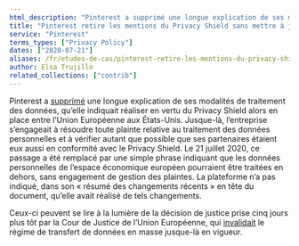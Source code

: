 ```yaml
---
html_description: "Pinterest a supprimé une longue explication de ses modalités de traitement des données, qu’elle indiquait réaliser en vertu du Privacy Shield alors en place entre l’Union Européenne aux États-Unis."
title: "Pinterest retire les mentions du Privacy Shield sans mettre à jour la date de modification"
service: "Pinterest"
terms_types: ["Privacy Policy"]
dates: ["2020-07-21"]
aliases: /fr/etudes-de-cas/pinterest-retire-les-mentions-du-privacy-shield-sans-mettre-a-jour-la-date-de-modification/
author: Elsa Trujillo
related_collections: ["contrib"]
---
```


Pinterest a <a target="_blank" rel="noopener" href="https://github.com/ambanum/CGUs-data/commit/a53e891ba">supprimé</a> une longue explication de ses modalités de traitement des données, qu’elle indiquait réaliser en vertu du Privacy Shield alors en place entre l’Union Européenne aux États-Unis. Jusque-là, l’entreprise s’engageait à résoudre toute plainte relative au traitement des données personnelles et à vérifier autant que possible que ses partenaires étaient eux aussi en conformité avec le Privacy Shield. Le 21 juillet 2020, ce passage a été remplacé par une simple phrase indiquant que les données personnelles de l’espace économique européen pourraient être traitées en dehors, sans engagement de gestion des plaintes. La plateforme n’a pas indiqué, dans son « résumé des changements récents » en tête du document, qu’elle avait réalisé de tels changements.

Ceux-ci peuvent se lire à la lumière de la décision de justice prise cinq jours plus tôt par la Cour de Justice de l’Union Européenne, qui <a target="_blank" rel="noopener" href="https://www.cnil.fr/fr/invalidation-du-privacy-shield-les-suites-de-larret-de-la-cjue">invalidait</a> le régime de transfert de données en masse jusque-là en vigueur.
